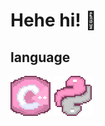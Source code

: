 # Hehe hi! 👋

<!--
**rinderukun/rinderukun** is a ✨ _special_ ✨ repository because its `README.md` (this file) appears on your GitHub profile.

Here are some ideas to get you started:

- 🔭 I’m currently working on ...
- 🌱 I’m currently learning ...
- 👯 I’m looking to collaborate on ...
- 🤔 I’m looking for help with ...
- 💬 Ask me about ...
- 📫 How to reach me: ...
- 😄 Pronouns: ...
- ⚡ Fun fact: ...
-->
## language
![cpp](https://github.com/rinderukun/rinderukun/blob/866a7c68337e38e7b609078f92b6f27b02dc67c9/cpp.gif)
![cpp](https://github.com/rinderukun/rinderukun/blob/e83ec0f7279460877b0e7bc6eb6be92aa5084a2d/python.gif)
